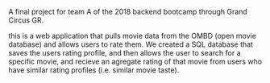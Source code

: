 A final project for team A of the 2018 backend bootcamp through Grand Circus GR.

this is a web application that pulls movie data from the OMBD (open movie database) and allows users to rate them. We created a SQL database that saves the users rating profile, and then allows the user to search for a specific movie, and recieve an agregate rating of that movie from users who have similar rating profiles (i.e. similar movie taste).
